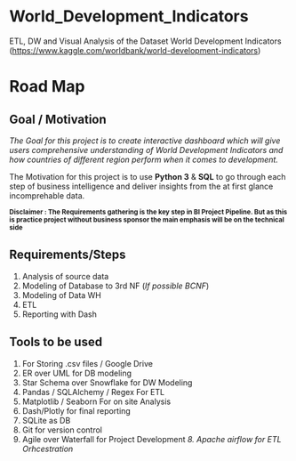 # World_Development_Indicators
ETL, DW and Visual Analysis of the Dataset World Development Indicators (https://www.kaggle.com/worldbank/world-development-indicators)

# Road Map
## Goal / Motivation
_The Goal for this project is to create interactive dashboard which will give users comprehensive understanding of World Development Indicators and how countries of different region perform when it comes to development._

The Motivation for this project is to use **Python 3** & **SQL** to go through each step of business intelligence and deliver insights from the at first glance incomprehable data.

<sub> **Disclaimer : The Requirements gathering is the key step in BI Project Pipeline. But as this is practice project without business sponsor the main emphasis will be on the technical side** </sub>

## Requirements/Steps

1. Analysis of source data
2. Modeling of Database to 3rd NF (*If possible BCNF*)
3. Modeling of Data WH
4. ETL
5. Reporting with Dash 

## Tools to be used

1. For Storing .csv files / Google Drive
2. ER over UML for DB modeling
3. Star Schema over Snowflake for DW Modeling
4. Pandas / SQLAlchemy / Regex For ETL  
5. Matplotlib / Seaborn For on site Analysis
6. Dash/Plotly for final reporting
7. SQLite as DB
8. Git for version control
9. Agile over Waterfall for Project Development
*8. Apache airflow for ETL Orhcestration*
